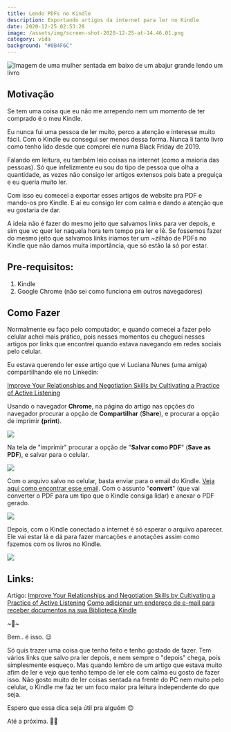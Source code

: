 ```yaml
---
title: Lendo PDFs no Kindle
description: Exportando artigos da internet para ler no Kindle
date: 2020-12-25 02:53:28
image: /assets/img/screen-shot-2020-12-25-at-14.46.01.png
category: vida
background: "#0B4F6C"
---
```

![Imagem de uma mulher sentada em baixo de um abajur grande lendo um livro](assets/img/screen-shot-2020-12-25-at-14.46.01.png "Imagem de uma mulher sentada em baixo de um abajur grande lendo um livro")

## Motivação

Se tem uma coisa que eu não me arrependo nem um momento de ter comprado é o meu Kindle.

Eu nunca fui uma pessoa de ler muito, perco a atenção e interesse muito fácil. Com o Kindle eu consegui ser menos dessa forma. Nunca li tanto livro como tenho lido desde que comprei ele numa Black Friday de 2019.

Falando em leitura, eu também leio coisas na internet (como a maioria das pessoas). Só que infelizmente eu sou do tipo de pessoa que olha a quantidade, as vezes não consigo ler artigos extensos pois bate a preguiça e eu queria muito ler.

Com isso eu comecei a exportar esses artigos de website pra PDF e mando-os pro Kindle. E aí eu consigo ler com calma e dando a atenção que eu gostaria de dar.

A ideia não é fazer do mesmo jeito que salvamos links para ver depois, e sim que vc quer ler naquela hora tem tempo pra ler e lê. Se fossemos fazer do mesmo jeito que salvamos links iriamos ter um ~zilhão de PDFs no Kindle que não damos muita importância, que só estão lá só por estar.

## Pre-requisitos:

1. Kindle
2. Google Chrome (não sei como funciona em outros navegadores)

## Como Fazer

Normalmente eu faço pelo computador, e quando comecei a fazer pelo celular achei mais prático, pois nesses momentos eu cheguei nesses artigos por links que encontrei quando estava navegando em redes sociais pelo celular.

Eu estava querendo ler esse artigo que vi Luciana Nunes (uma amiga) compartilhando ele no Linkedin:

[Improve Your Relationships and Negotiation Skills by Cultivating a Practice of Active Listening](https://medium.com/better-humans/improve-your-relationships-and-negotiation-skills-by-cultivating-a-practice-of-active-listening-d9ec335f28f)

Usando o navegador **Chrome**, na página do artigo nas opções do navegador procurar a opção de **Compartilhar** (**Share**), e procurar a opção de imprimir **(print**).

![](assets/img/share-article.png)

Na tela de "imprimir" procurar a opção de "**Salvar como PDF**" (**Save as PDF**), e salvar para o celular.

![](assets/img/save-as-pdf.png)

Com o arquivo salvo no celular, basta enviar para o email do Kindle. [Veja aqui como encontrar esse email](https://www.amazon.com.br/gp/help/customer/display.html?nodeId=GX9XLEVV8G4DB28H). Com o assunto "**convert**" (que vai converter o PDF para um tipo que o Kindle consiga lidar) e anexar o PDF gerado.

![](assets/img/send-email.png)

Depois, com o Kindle conectado a internet é só esperar o arquivo aparecer. Ele vai estar lá e dá para fazer marcações e anotações assim como fazemos com os livros no Kindle.

![](assets/img/on-kindle.png)

## Links:

Artigo: [Improve Your Relationships and Negotiation Skills by Cultivating a Practice of Active Listening](https://medium.com/better-humans/improve-your-relationships-and-negotiation-skills-by-cultivating-a-practice-of-active-listening-d9ec335f28f) [Como adicionar um endereço de e-mail para receber documentos na sua Biblioteca Kindle](https://www.amazon.com.br/gp/help/customer/display.html?nodeId=GX9XLEVV8G4DB28H)

\~🌟\~

Bem.. é isso. 😉

Só quis trazer uma coisa que tenho feito e tenho gostado de fazer. Tem vários links que salvo pra ler depois, e nem sempre o "depois" chega, pois simplesmente esqueço. Mas quando lembro de um artigo que estava muito afim de ler e vejo que tenho tempo de ler ele com calma eu gosto de fazer isso. Não gosto muito de ler coisas sentada na frente do PC nem muito pelo celular, o Kindle me faz ter um foco maior pra leitura independente do que seja.

Espero que essa dica seja útil pra alguém 😊

Até a próxima. 🤙🏽